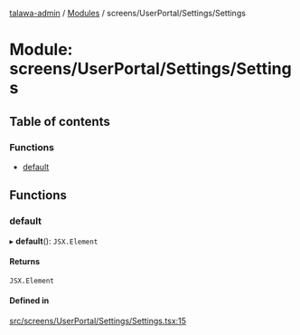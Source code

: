 [talawa-admin](../README.md) / [Modules](../modules.md) / screens/UserPortal/Settings/Settings

# Module: screens/UserPortal/Settings/Settings

## Table of contents

### Functions

- [default](screens_UserPortal_Settings_Settings.md#default)

## Functions

### default

▸ **default**(): `JSX.Element`

#### Returns

`JSX.Element`

#### Defined in

[src/screens/UserPortal/Settings/Settings.tsx:15](https://github.com/pateldivyesh1323/talawa-admin/blob/df259fc/src/screens/UserPortal/Settings/Settings.tsx#L15)
